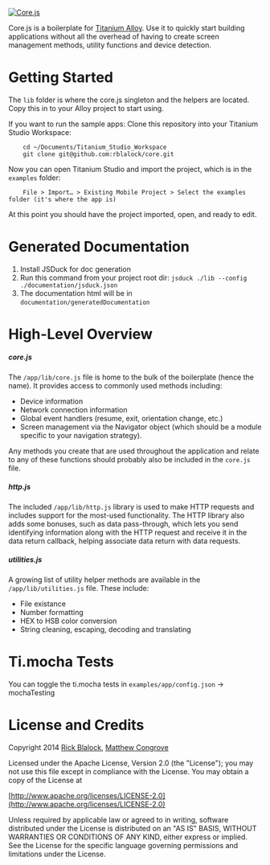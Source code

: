 [![Core.js](https://github.com/rblalock/core/raw/master/corejs.png)](https://github.com/mcongrove/core)

Core.js is a boilerplate for [Titanium Alloy](https://github.com/appcelerator/alloy). Use it to quickly start building applications without all the overhead of having to create screen management methods, utility functions and device detection.

Getting Started
===============

The `lib` folder is where the core.js singleton and the helpers are located.  Copy this in to
your Alloy project to start using.

If you want to run the sample apps: Clone this repository into your Titanium Studio Workspace:

```
	cd ~/Documents/Titanium_Studio_Workspace
	git clone git@github.com:rblalock/core.git
```

Now you can open Titanium Studio and import the project, which is in the `examples` folder:

```
	File > Import… > Existing Mobile Project > Select the examples folder (it's where the app is)
```

At this point you should have the project imported, open, and ready to edit.

Generated Documentation
===================

1. Install JSDuck for doc generation
2. Run this command from your project root dir: `jsduck ./lib --config ./documentation/jsduck.json`
3. The documentation html will be in `documentation/generatedDocumentation`

High-Level Overview
===================

##### core.js

The `/app/lib/core.js` file is home to the bulk of the boilerplate (hence the name). It provides access to commonly used methods including:

 * Device information
 * Network connection information
 * Global event handlers (resume, exit, orientation change, etc.)
 * Screen management via the Navigator object (which should be a module specific to your navigation
 strategy).

Any methods you create that are used throughout the application and relate to any of these functions should probably also be included in the `core.js` file.

##### http.js

The included `/app/lib/http.js` library is used to make HTTP requests and includes support for the most-used functionality. The HTTP library also adds some bonuses, such as data pass-through, which lets you send identifying information along with the HTTP request and receive it in the data return callback, helping associate data return with data requests.

##### utilities.js

A growing list of utility helper methods are available in the `/app/lib/utilities.js` file. These include:

 * File existance
 * Number formatting
 * HEX to HSB color conversion
 * String cleaning, escaping, decoding and translating

Ti.mocha Tests
===================
You can toggle the ti.mocha tests in `examples/app/config.json` -> mochaTesting

License and Credits
===================

Copyright 2014 [Rick Blalock](https://github.com/rblalock), [Matthew Congrove](https://github.com/mcongrove)

Licensed under the Apache License, Version 2.0 (the "License");
you may not use this file except in compliance with the License.
You may obtain a copy of the License at

   [http://www.apache.org/licenses/LICENSE-2.0](http://www.apache.org/licenses/LICENSE-2.0)

Unless required by applicable law or agreed to in writing, software
distributed under the License is distributed on an "AS IS" BASIS,
WITHOUT WARRANTIES OR CONDITIONS OF ANY KIND, either express or implied.
See the License for the specific language governing permissions and
limitations under the License.

